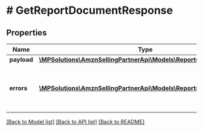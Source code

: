 # # GetReportDocumentResponse

## Properties

Name | Type | Description | Notes
------------ | ------------- | ------------- | -------------
**payload** | [**\MPSolutions\AmznSellingPartnerApi\Models\Reports\ReportDocument**](ReportDocument.md) |  | [optional]
**errors** | [**\MPSolutions\AmznSellingPartnerApi\Models\Reports\Error[]**](Error.md) | A list of error responses returned when a request is unsuccessful. | [optional]

[[Back to Model list]](../../README.md#models) [[Back to API list]](../../README.md#endpoints) [[Back to README]](../../README.md)
